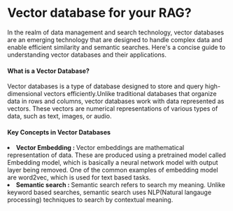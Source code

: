 <h1>Vector database for your RAG?</h1>
<p>In the realm of data management and search technology, vector databases are an emerging technology that are designed to handle complex data and enable efficient similarity and semantic searches. Here's a concise guide to understanding vector databases and their applications.</p>
<h4>What is a Vector Database?</h4>
<p></p>Vector databases is a type of database designed to store and query high-dimensional vectors efficiently.Unlike traditional databases that organize data in rows and columns, vector databases work with data represented as vectors. These vectors are numerical representations of various types of data, such as text, images, or audio.
</p>
<h4>Key Concepts in Vector Databases</h4>
<li><strong>Vector Embedding : </strong>Vector embeddings are mathematical representation of data. These are produced using a pretrained model called Embedding model, which is basically a neural network model with output layer being removed. One of the common examples of embedding model are word2vec, which is used for text based tasks. </li>
<li><strong>Semantic search : </strong> Semantic search refers to search my meaning. Unlike keyword based searches, semantic search uses NLP(Natural  langauge processing) techniques to search by contextual meaning.</li>
